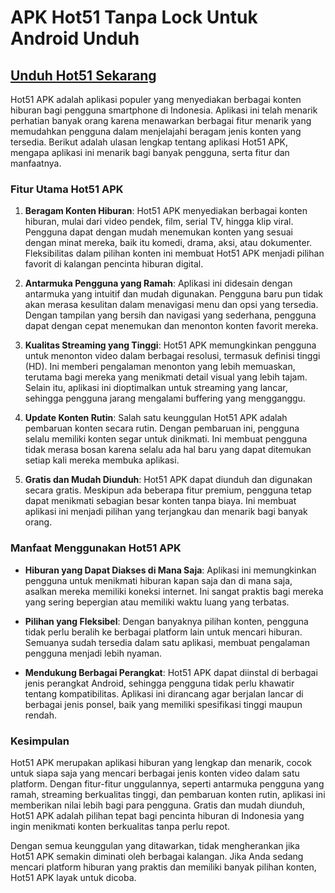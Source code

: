 # APK Hot51 Tanpa Lock Untuk Android Unduh

## [Unduh Hot51 Sekarang](https://spoo.me/YzDyav)

Hot51 APK adalah aplikasi populer yang menyediakan berbagai konten hiburan bagi pengguna smartphone di Indonesia. Aplikasi ini telah menarik perhatian banyak orang karena menawarkan berbagai fitur menarik yang memudahkan pengguna dalam menjelajahi beragam jenis konten yang tersedia. Berikut adalah ulasan lengkap tentang aplikasi Hot51 APK, mengapa aplikasi ini menarik bagi banyak pengguna, serta fitur dan manfaatnya.

### Fitur Utama Hot51 APK

1. **Beragam Konten Hiburan**:
   Hot51 APK menyediakan berbagai konten hiburan, mulai dari video pendek, film, serial TV, hingga klip viral. Pengguna dapat dengan mudah menemukan konten yang sesuai dengan minat mereka, baik itu komedi, drama, aksi, atau dokumenter. Fleksibilitas dalam pilihan konten ini membuat Hot51 APK menjadi pilihan favorit di kalangan pencinta hiburan digital.

2. **Antarmuka Pengguna yang Ramah**:
   Aplikasi ini didesain dengan antarmuka yang intuitif dan mudah digunakan. Pengguna baru pun tidak akan merasa kesulitan dalam menavigasi menu dan opsi yang tersedia. Dengan tampilan yang bersih dan navigasi yang sederhana, pengguna dapat dengan cepat menemukan dan menonton konten favorit mereka.

3. **Kualitas Streaming yang Tinggi**:
   Hot51 APK memungkinkan pengguna untuk menonton video dalam berbagai resolusi, termasuk definisi tinggi (HD). Ini memberi pengalaman menonton yang lebih memuaskan, terutama bagi mereka yang menikmati detail visual yang lebih tajam. Selain itu, aplikasi ini dioptimalkan untuk streaming yang lancar, sehingga pengguna jarang mengalami buffering yang mengganggu.

4. **Update Konten Rutin**:
   Salah satu keunggulan Hot51 APK adalah pembaruan konten secara rutin. Dengan pembaruan ini, pengguna selalu memiliki konten segar untuk dinikmati. Ini membuat pengguna tidak merasa bosan karena selalu ada hal baru yang dapat ditemukan setiap kali mereka membuka aplikasi.

5. **Gratis dan Mudah Diunduh**:
   Hot51 APK dapat diunduh dan digunakan secara gratis. Meskipun ada beberapa fitur premium, pengguna tetap dapat menikmati sebagian besar konten tanpa biaya. Ini membuat aplikasi ini menjadi pilihan yang terjangkau dan menarik bagi banyak orang.

### Manfaat Menggunakan Hot51 APK

- **Hiburan yang Dapat Diakses di Mana Saja**:
  Aplikasi ini memungkinkan pengguna untuk menikmati hiburan kapan saja dan di mana saja, asalkan mereka memiliki koneksi internet. Ini sangat praktis bagi mereka yang sering bepergian atau memiliki waktu luang yang terbatas.

- **Pilihan yang Fleksibel**:
  Dengan banyaknya pilihan konten, pengguna tidak perlu beralih ke berbagai platform lain untuk mencari hiburan. Semuanya sudah tersedia dalam satu aplikasi, membuat pengalaman pengguna menjadi lebih nyaman.

- **Mendukung Berbagai Perangkat**:
  Hot51 APK dapat diinstal di berbagai jenis perangkat Android, sehingga pengguna tidak perlu khawatir tentang kompatibilitas. Aplikasi ini dirancang agar berjalan lancar di berbagai jenis ponsel, baik yang memiliki spesifikasi tinggi maupun rendah.

### Kesimpulan

Hot51 APK merupakan aplikasi hiburan yang lengkap dan menarik, cocok untuk siapa saja yang mencari berbagai jenis konten video dalam satu platform. Dengan fitur-fitur unggulannya, seperti antarmuka pengguna yang ramah, streaming berkualitas tinggi, dan pembaruan konten rutin, aplikasi ini memberikan nilai lebih bagi para pengguna. Gratis dan mudah diunduh, Hot51 APK adalah pilihan tepat bagi pencinta hiburan di Indonesia yang ingin menikmati konten berkualitas tanpa perlu repot.

Dengan semua keunggulan yang ditawarkan, tidak mengherankan jika Hot51 APK semakin diminati oleh berbagai kalangan. Jika Anda sedang mencari platform hiburan yang praktis dan memiliki banyak pilihan konten, Hot51 APK layak untuk dicoba.
